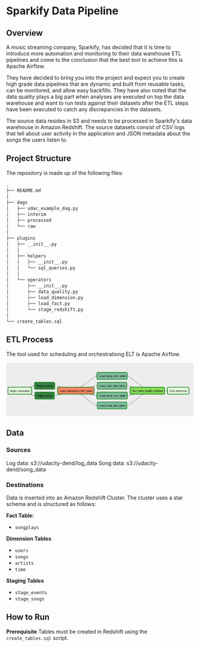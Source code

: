 # Sparkify Data Pipeline

## Overview
A music streaming company, Sparkify, has decided that it is time to introduce more automation and monitoring to their data warehouse ETL pipelines and come to the conclusion that the best tool to achieve this is Apache Airflow.

They have decided to bring you into the project and expect you to create high grade data pipelines that are dynamic and built from reusable tasks, can be monitored, and allow easy backfills. They have also noted that the data quality plays a big part when analyses are executed on top the data warehouse and want to run tests against their datasets after the ETL steps have been executed to catch any discrepancies in the datasets.

The source data resides in S3 and needs to be processed in Sparkify's data warehouse in Amazon Redshift. The source datasets consist of CSV logs that tell about user activity in the application and JSON metadata about the songs the users listen to.

## Project Structure
The repository is made up of the following files:

```
.
├── README.md
│       
├── dags
│   ├── udac_example_dag.py 
│   ├── interim        
│   ├── processed      
│   └── raw            
│
├── plugins            
│   ├── __init__.py    
│   │
│   ├── helpers
│   │   ├── __init__.py
│   │   └── sql_queries.py
│   │
│   └── operators
│       ├── __init__.py
│       ├── data_quality.py
│       ├── load_dimension.py
│       ├── load_fact.py
│       └── stage_redshift.py
│
└── create_tables.sql

```

## ETL Process
The tool used for scheduling and orchestrationg ELT is Apache Airflow.

![Image of DAG](/img/dag.png)

## Data
### Sources
Log data: s3://udacity-dend/log_data
Song data: s3://udacity-dend/song_data

### Destinations
Data is inserted into an Amazon Redshift Cluster. The cluster uses a star schema and is structured as follows:

**Fact Table:**
* `songplays`

**Dimension Tables**
* `users`
* `songs`
* `artists`
* `time`

**Staging Tables**
* `stage_events`
* `stage_songs`

## How to Run
**Prerequisite**
Tables must be created in Redshift using the `create_tables.sql` script.